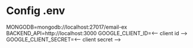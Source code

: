 # Config .env

MONGODB=mongodb://localhost:27017/email-ex
BACKEND_API=http://localhost:3000
GOOGLE_CLIENT_ID=<-- client id -->
GOOGLE_CLIENT_SECRET=<-- client secret -->
